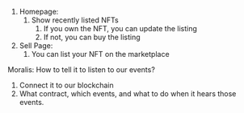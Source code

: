 1. Homepage:
   1. Show recently listed NFTs
      1. If you own the NFT, you can update the listing
      2. If not, you can buy the listing
2. Sell Page:
   1. You can list your NFT on the marketplace

Moralis: How to tell it to listen to our events?

1. Connect it to our blockchain
2. What contract, which events, and what to do when it hears those events.
